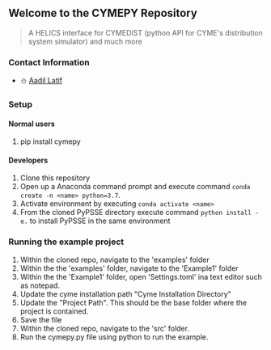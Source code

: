 ﻿## Welcome to the CYMEPY Repository

> A HELICS interface for CYMEDIST (python API for CYME's distribution system simulator) and much more

### Contact Information
* :snowman: [Aadil Latif](mailto:aadil.latif@nrel.gov)

### Setup 

#### Normal users
1. pip install cymepy

#### Developers 
1. Clone this repository
2. Open up a Anaconda command prompt and execute command `conda create -n <name> python=3.7`.
3. Activate environment by executing `conda activate <name>`
4. From the cloned PyPSSE directory execute command `python install -e.` to install PyPSSE in the same environment

### Running the example project
1. Within the cloned repo, navigate to the 'examples' folder
2. Within the the 'examples' folder, navigate to the 'Example1' folder
3. Within the the 'Example1' folder, open 'Settings.toml' ina text editor such as notepad.
4. Update the cyme installation path "Cyme Installation Directory"
5. Update the "Project Path". This should be the base folder where the project is contained.
6. Save the file
7. Within the cloned repo, navigate to the 'src' folder.
8. Run the cymepy.py file using python to run the example.

